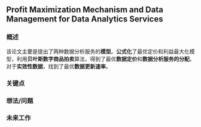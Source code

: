 ## Profit Maximization Mechanism and Data Management for Data Analytics Services


### 概述

该论文主要是提出了两种数据分析服务的**模型**。**公式化**了最优定价和利益最大化模型，利用**贝叶斯数字商品拍卖**算法，得到了最优**数据定价**和**数据分析服务的分配**。对于**实效性数据**，找到了最优**数据更新速率**。


### 关键点



### 想法/问题




### 未来工作

  
   






